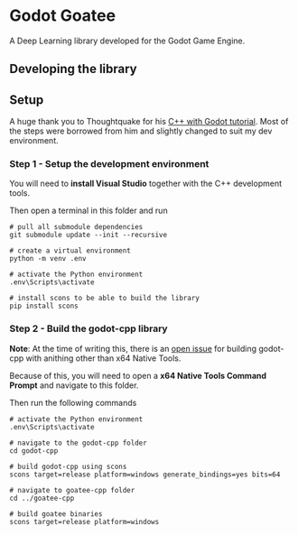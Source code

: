 # Godot Goatee

A Deep Learning library developed for the Godot Game Engine.

## Developing the library

## Setup

A huge thank you to Thoughtquake for his [C++ with Godot tutorial](https://www.youtube.com/watch?v=XPcSfXsoArQ&list=PLu-KuZM47vrnVl3Dv1LXcw5MJZIr6ETvi). Most of the steps were borrowed from him and slightly changed to suit my dev environment.

### Step 1 - Setup the development environment
You will need to **install Visual Studio** together with the C++ development tools.

Then open a terminal in this folder and run
```
# pull all submodule dependencies
git submodule update --init --recursive

# create a virtual environment
python -m venv .env

# activate the Python environment
.env\Scripts\activate

# install scons to be able to build the library
pip install scons
```

### Step 2 - Build the godot-cpp library
**Note**: At the time of writing this, there is an [open issue](https://github.com/godotengine/godot/issues/62128) for building godot-cpp with anithing other than x64 Native Tools.

Because of this, you will need to open a **x64 Native Tools Command Prompt** and navigate to this folder.

Then run the following commands
```
# activate the Python environment
.env\Scripts\activate

# navigate to the godot-cpp folder
cd godot-cpp

# build godot-cpp using scons
scons target=release platform=windows generate_bindings=yes bits=64

# navigate to goatee-cpp folder
cd ../goatee-cpp

# build goatee binaries
scons target=release platform=windows
```